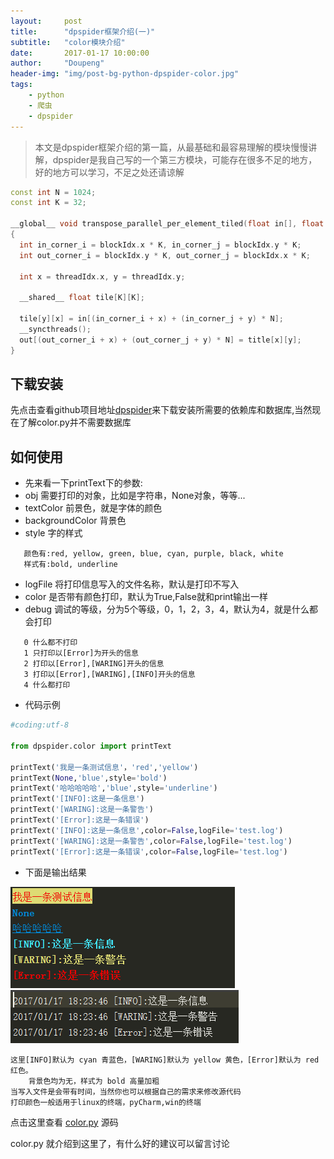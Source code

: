 ```yaml
---
layout:     post
title:      "dpspider框架介绍(一)"
subtitle:   "color模块介绍"
date:       2017-01-17 10:00:00
author:     "Doupeng"
header-img: "img/post-bg-python-dpspider-color.jpg"
tags:
    - python
    - 爬虫
    - dpspider
---
```


> 本文是dpspider框架介绍的第一篇，从最基础和最容易理解的模块慢慢讲解，dpspider是我自己写的一个第三方模块，可能存在很多不足的地方，好的地方可以学习，不足之处还请谅解

```cpp
const int N = 1024;
const int K = 32;

__global__ void transpose_parallel_per_element_tiled(float in[], float out[])
{
  int in_corner_i = blockIdx.x * K, in_corner_j = blockIdx.y * K;
  int out_corner_i = blockIdx.y * K, out_corner_j = blockIdx.x * K;

  int x = threadIdx.x, y = threadIdx.y;

  __shared__ float tile[K][K];

  tile[y][x] = in[(in_corner_i + x) + (in_corner_j + y) * N];
  __syncthreads();
  out[(out_corner_i + x) + (out_corner_j + y) * N] = title[x][y];
}
```

## 下载安装

先点击查看github项目地址[dpspider](https://github.com/doupengs/dpspider/blob/master/README.md)来下载安装所需要的依赖库和数据库,当然现在了解color.py并不需要数据库


## 如何使用

* 先来看一下printText下的参数:
 * obj 需要打印的对象，比如是字符串，None对象，等等...
 * textColor 前景色，就是字体的颜色
 * backgroundColor 背景色
 * style 字的样式
 
 ```
    颜色有:red, yellow, green, blue, cyan, purple, black, white
    样式有:bold, underline
 ```
 
 * logFile 将打印信息写入的文件名称，默认是打印不写入
 * color 是否带有颜色打印，默认为True,False就和print输出一样
 * debug 调试的等级，分为5个等级，0，1，2，3，4，默认为4，就是什么都会打印
 
 ```
    0 什么都不打印
    1 只打印以[Error]为开头的信息
    2 打印以[Error],[WARING]开头的信息
    3 打印以[Error],[WARING],[INFO]开头的信息
    4 什么都打印
 ```
 
* 代码示例
 
 ```python
#coding:utf-8

from dpspider.color import printText

printText('我是一条测试信息'，'red','yellow')
printText(None,'blue',style='bold')
printText('哈哈哈哈哈','blue',style='underline')
printText('[INFO]:这是一条信息')
printText('[WARING]:这是一条警告')
printText('[Error]:这是一条错误')
printText('[INFO]:这是一条信息',color=False,logFile='test.log')
printText('[WARING]:这是一条警告',color=False,logFile='test.log')
printText('[Error]:这是一条错误',color=False,logFile='test.log')
```

* 下面是输出结果

![img](/img/python-dpspider-color.PNG)
![img](/img/python-dpspider-color1.PNG)

 ```
 这里[INFO]默认为 cyan 青蓝色，[WARING]默认为 yellow 黄色，[Error]默认为 red 红色。
     背景色均为无，样式为 bold 高量加粗
 当写入文件是会带有时间，当然你也可以根据自己的需求来修改源代码
 打印颜色一般适用于linux的终端，pyCharm,win的终端
 ```
 
 点击这里查看 [color.py](https://github.com/doupengs/dpspider/blob/master/dpspider/color.py) 源码
 
 color.py 就介绍到这里了，有什么好的建议可以留言讨论
